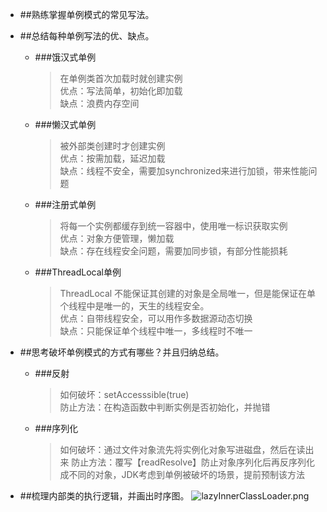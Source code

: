* ##熟练掌握单例模式的常见写法。

* ##总结每种单例写法的优、缺点。
    * ###饿汉式单例
        > 在单例类首次加载时就创建实例  
        优点：写法简单，初始化即加载  
        缺点：浪费内存空间
    * ###懒汉式单例
        > 被外部类创建时才创建实例  
        优点：按需加载，延迟加载  
        缺点：线程不安全，需要加synchronized来进行加锁，带来性能问题
    * ###注册式单例
        > 将每一个实例都缓存到统一容器中，使用唯一标识获取实例  
        优点：对象方便管理，懒加载  
        缺点：存在线程安全问题，需要加同步锁，有部分性能损耗
    * ###ThreadLocal单例
        > ThreadLocal 不能保证其创建的对象是全局唯一，但是能保证在单个线程中是唯一的，天生的线程安全。  
        优点：自带线程安全，可以用作多数据源动态切换  
        缺点：只能保证单个线程中唯一，多线程时不唯一
* ##思考破坏单例模式的方式有哪些？并且归纳总结。
    * ###反射
        > 如何破坏：setAccesssible(true)  
        防止方法：在构造函数中判断实例是否初始化，并抛错
    * ###序列化
        > 如何破坏：通过文件对象流先将实例化对象写进磁盘，然后在读出来
        防止方法：覆写【readResolve】防止对象序列化后再反序列化成不同的对象，JDK考虑到单例被破坏的场景，提前预制该方法
* ##梳理内部类的执行逻辑，并画出时序图。
    ![lazyInnerClassLoader.png](/src/main/java/patterns/creational/singleton/lazy/lazyInnerClassLoader.png,"内部类执行时序图")  



